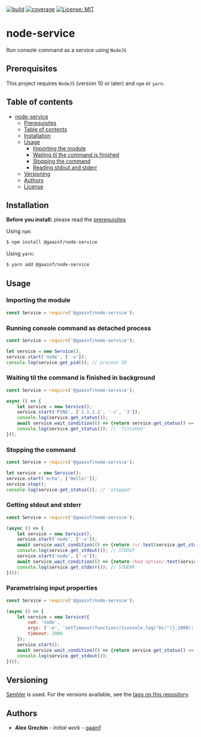[![build](https://github.com/gaainf/node-service/actions/workflows/push.yml/badge.svg)](https://github.com/gaainf/node-service/actions/workflows/build.yml)
[![coverage](https://codecov.io/gh/gaainf/node-service/branch/master/graph/badge.svg)](https://codecov.io/gh/gaainf/node-service/)
[![License: MIT](https://img.shields.io/badge/License-MIT-yellow.svg)](https://github.com/gaainf/node-service/blob/master/LICENSE)

# node-service
Run console command as a service using `NodeJS`

## Prerequisites

This project requires `NodeJS` (version 10 or later) and `npm` or `yarn`.

## Table of contents
- [node-service](#node-service)
  - [Prerequisites](#prerequisites)
  - [Table of contents](#table-of-contents)
  - [Installation](#installation)
  - [Usage](#usage)
    - [Importing the module](#importing-the-module)
    - [Waiting til the command is finished](#waiting-til-command-is-finished)
    - [Stopping the command](#stopping-the-command)
    - [Reading stdout and stderr](#getting-stdout-and-stderr)
  - [Versioning](#versioning)
  - [Authors](#authors)
  - [License](#license)

## Installation

**Before you install:** please read the [prerequisites](#prerequisites)

Using `npm`:

```sh
$ npm install @gaainf/node-service
```

Using `yarn`:

```sh
$ yarn add @gaainf/node-service
```

## Usage

### Importing the module

```js
const Service = require('@gaainf/node-service');
```

### Running console command as detached process

```js
const Service = require('@gaainf/node-service');

let service = new Service();
service.start('node', ['-v']);
console.log(service.get_pid()); // process ID
```

### Waiting til the command is finished in background

```js
const Service = require('@gaainf/node-service');

async () => {
    let service = new Service();
    service.start('PING', ['1.1.1.1', '-c', '3']);
    console.log(service.get_status());
    await service.wait_condition(() => {return service.get_status() == 'finished'}, 3000);
    console.log(service.get_status()); // 'finished'
}();
```

### Stopping the command

```js
const Service = require('@gaainf/node-service');

let service = new Service();
service.start('echo', ['Hello!']);
service.stop();
console.log(service.get_status()); // 'stopped'
```

### Getting stdout and stderr

```js
const Service = require('@gaainf/node-service');

(async () => {
    let service = new Service();
    service.start('node', ['-v']);
    await service.wait_condition(() => {return /v/.test(service.get_stdout())}, 1000);
    console.log(service.get_stdout()); // STDOUT
    service.start('node', ['-x']);
    await service.wait_condition(() => {return /bad option/.test(service.get_stderr())}, 1000);
    console.log(service.get_stderr()); // STDERR
})();
```

### Parametrising input properties

```js
const Service = require('@gaainf/node-service');

(async () => {
    let service = new Service({
        cwd: 'node',
        args: ['-e', 'setTimeout(function(){console.log("Hi!")},1000);'],
        timeout: 2000
    });
    service.start();
    await service.wait_condition(() => {return service.get_status() == 'finished'});
    console.log(service.get_stdout());
})();
```
## Versioning

[SemVer](http://semver.org/) is used. For the versions available, see the [tags on this repository](https://github.com/gaainf/node-service/tags).

## Authors

* **Alex Grechin** - *Initial work* - [gaainf](https://github.com/gaainf)